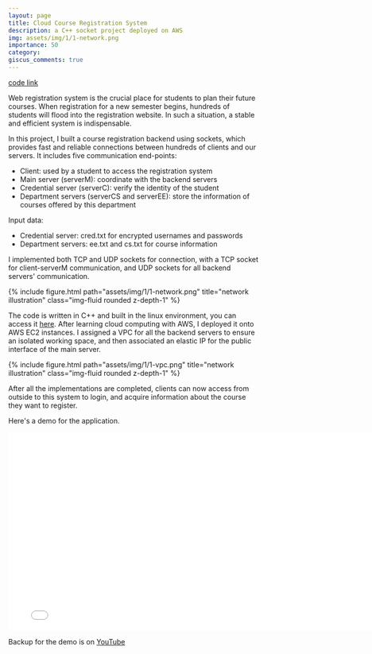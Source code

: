 ```yaml
---
layout: page
title: Cloud Course Registration System
description: a C++ socket project deployed on AWS
img: assets/img/1/1-network.png
importance: 50
category:
giscus_comments: true
---
```


[code link](https://github.com/ngcxy/Network-Socket-Programming)

Web registration system is the crucial place for students to plan their future courses. 
When registration for a new semester begins, hundreds of students will flood into the registration website. 
In such a situation, a stable and efficient system is indispensable.

In this project, I built a course registration backend using sockets, which provides fast and reliable connections between hundreds of clients and our servers. 
It includes five communication end-points:

- Client: used by a student to access the registration system
- Main server (serverM): coordinate with the backend servers
- Credential server (serverC): verify the identity of the student
- Department servers (serverCS and serverEE): store the information of courses offered by this department

Input data:

- Credential server: cred.txt for encrypted usernames and passwords
- Department servers: ee.txt and cs.txt for course information

I implemented both TCP and UDP sockets for connection, with a TCP socket for client-serverM communication, and UDP sockets for all backend servers' communication.

<div class="row">
    <div class="col-sm mt-3 mt-md-0">
        {% include figure.html path="assets/img/1/1-network.png" title="network illustration" class="img-fluid rounded z-depth-1" %}
    </div>
</div>

The code is written in C++ and built in the linux environment, you can access it [here](https://github.com/ngcxy/Network-Socket-Programming).
After learning cloud computing with AWS, I deployed it onto AWS EC2 instances.
I assigned a VPC for all the backend servers to ensure an isolated working space, and then associated an elastic IP for the public interface of the main server.

<div class="row">
    <div class="col-sm mt-3 mt-md-0">
        {% include figure.html path="assets/img/1/1-vpc.png" title="network illustration" class="img-fluid rounded z-depth-1" %}
    </div>
</div>

After all the implementations are completed, clients can now access from outside to this system to login, and acquire information about the course they want to register.

Here's a demo for the application.

<iframe width="780" height="400" src="../../../assets/img/1/1-demo.MP4" frameborder="0" allowfullscreen></iframe>

Backup for the demo is on [YouTube](https://youtu.be/E1aWdYwHuns)
